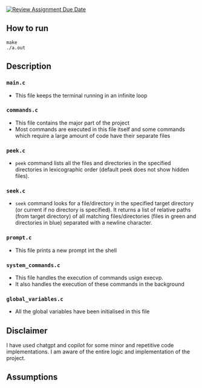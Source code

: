 [![Review Assignment Due Date](https://classroom.github.com/assets/deadline-readme-button-24ddc0f5d75046c5622901739e7c5dd533143b0c8e959d652212380cedb1ea36.svg)](https://classroom.github.com/a/76mHqLr5)
## How to run
```
make
./a.out
```

## Description

### ```main.c```
- This file keeps the terminal running in an infinite loop

### ```commands.c```
- This file contains the major part of the project
- Most commands are executed in this file itself and some commands which require a large amount of code have their separate files

### ```peek.c```
- `peek` command lists all the files and directories in the specified directories in lexicographic order (default peek does not show hidden files).

### ```seek.c```
- `seek` command looks for a file/directory in the specified target directory (or current if no directory is specified). It returns a list of relative paths (from target directory) of all matching files/directories (files in green and directories in blue) separated with a newline character.

### ```prompt.c```
- This file prints a new prompt int the shell

### ```system_commands.c```
- This file handles the execution of commands usign execvp. 
- It also handles the execution of these commands in the background

### ```global_variables.c```
- All the global variables have been initialised in this file

## Disclaimer
I have used chatgpt and copilot for some minor and repetitive code implementations. I am aware of the entire logic and implementation of the project.

## Assumptions
